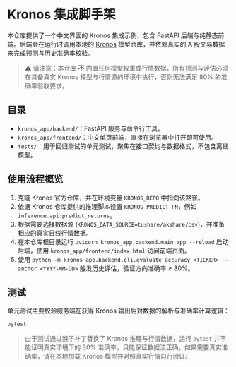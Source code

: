 # Kronos 集成脚手架

本仓库提供了一个中文界面的 Kronos 集成示例，包含 FastAPI 后端与纯静态前端。后端会在运行时调用本地的 [Kronos](https://github.com/shiyu-coder/Kronos) 模型仓库，并依赖真实的 A 股交易数据来完成预测与历史准确率校验。

> ⚠️ 请注意：本仓库 **不** 内置任何模型权重或行情数据，所有预测与评估必须在具备真实 Kronos 模型与行情源的环境中执行，否则无法满足 80% 的准确率验收要求。

## 目录

- `kronos_app/backend/`：FastAPI 服务与命令行工具。
- `kronos_app/frontend/`：中文单页前端，直接在浏览器中打开即可使用。
- `tests/`：用于回归测试的单元测试，聚焦在接口契约与数据格式，不包含离线模型。

## 使用流程概览

1. 克隆 Kronos 官方仓库，并在环境变量 `KRONOS_REPO` 中指向该路径。
2. 依据 Kronos 仓库提供的推理脚本设置 `KRONOS_PREDICT_FN`，例如 `inference.api:predict_returns`。
3. 根据需要选择数据源 (`KRONOS_DATA_SOURCE=tushare/akshare/csv`)，并准备相应的真实日线行情数据。
4. 在本仓库根目录运行 `uvicorn kronos_app.backend.main:app --reload` 启动后端，使用 `kronos_app/frontend/index.html` 访问前端页面。
5. 使用 `python -m kronos_app.backend.cli.evaluate_accuracy <TICKER> --anchor <YYYY-MM-DD>` 触发历史评估，验证方向准确率 ≥ 80%。

## 测试

单元测试主要校验服务端在获得 Kronos 输出后对数据的解析与准确率计算逻辑：

```bash
pytest
```

> 由于测试通过猴子补丁替换了 Kronos 推理与行情数据，运行 `pytest` 并不能证明真实环境下的 80% 准确率，只能保证数据流正确。如果需要真实准确率，请在本地加载 Kronos 模型并对照真实行情自行验证。
